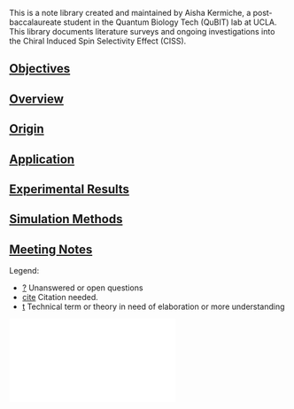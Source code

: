 This is a note library created and maintained by Aisha Kermiche, a post-baccalaureate student in the Quantum Biology Tech (QuBIT) lab at UCLA.  This library documents literature surveys and ongoing investigations into the Chiral Induced Spin Selectivity Effect (CISS). 

## [Objectives](Objectives.md)
## [Overview](Overview.md)
## [Origin](Origin.md)
## [Application](Application.md)
## [Experimental Results](Experimental%20Results.md)
## [Simulation Methods](Simulation%20Methods.md)
## [Meeting Notes](Meeting%20Notes.md)

Legend:
- [?](?) Unanswered or open questions
- [cite](cite) Citation needed. 
- [t](t) Technical term or theory in need of elaboration or more understanding

![Meeting 2021-10-11](Meeting%202021-10-11.md)